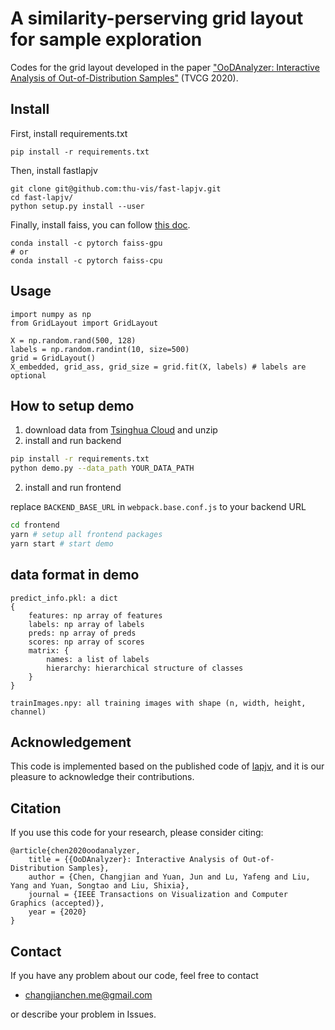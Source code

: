 # A similarity-perserving grid layout for sample exploration

Codes for the grid layout developed in the paper ["OoDAnalyzer: Interactive Analysis of Out-of-Distribution Samples"](https://ieeexplore.ieee.org/document/8994105) (TVCG 2020).

## Install
First, install requirements.txt
```
pip install -r requirements.txt
```
Then, install fastlapjv
```
git clone git@github.com:thu-vis/fast-lapjv.git
cd fast-lapjv/
python setup.py install --user
```
Finally, install faiss, you can follow [this doc](https://github.com/facebookresearch/faiss/blob/main/INSTALL.md).
```
conda install -c pytorch faiss-gpu
# or
conda install -c pytorch faiss-cpu
```

## Usage
```
import numpy as np
from GridLayout import GridLayout

X = np.random.rand(500, 128)
labels = np.random.randint(10, size=500)
grid = GridLayout()
X_embedded, grid_ass, grid_size = grid.fit(X, labels) # labels are optional
```

## How to setup demo
1. download data from [Tsinghua Cloud](https://cloud.tsinghua.edu.cn/f/fdbca618102c46be84f2/?dl=1) and unzip
1. install and run backend
```bash
pip install -r requirements.txt
python demo.py --data_path YOUR_DATA_PATH
```
2. install and run frontend

replace `BACKEND_BASE_URL` in `webpack.base.conf.js` to your backend URL
```bash
cd frontend
yarn # setup all frontend packages
yarn start # start demo
```
## data format in demo
```
predict_info.pkl: a dict
{
	features: np array of features
    labels: np array of labels
	preds: np array of preds
	scores: np array of scores
    matrix: {
		names: a list of labels
		hierarchy: hierarchical structure of classes
	}
}

trainImages.npy: all training images with shape (n, width, height, channel) 
```

## Acknowledgement
This code is implemented based on the published code of [lapjv](https://github.com/src-d/lapjv), and it is our pleasure to acknowledge their contributions.

## Citation
If you use this code for your research, please consider citing:
```
@article{chen2020oodanalyzer,
    title = {{OoDAnalyzer}: Interactive Analysis of Out-of-Distribution Samples},
    author = {Chen, Changjian and Yuan, Jun and Lu, Yafeng and Liu, Yang and Yuan, Songtao and Liu, Shixia},
    journal = {IEEE Transactions on Visualization and Computer Graphics (accepted)},
    year = {2020}
}
```

## Contact
If you have any problem about our code, feel free to contact
- changjianchen.me@gmail.com

or describe your problem in Issues.
